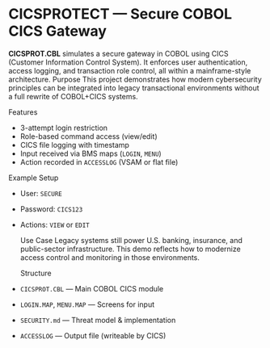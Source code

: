# CICSPROTECT — Secure COBOL CICS Gateway

**CICSPROT.CBL** simulates a secure gateway in COBOL using CICS (Customer Information Control System). It enforces user authentication, access logging, and transaction role control, all within a mainframe-style architecture.
Purpose
This project demonstrates how modern cybersecurity principles can be integrated into legacy transactional environments without a full rewrite of COBOL+CICS systems.

 Features
- 3-attempt login restriction
- Role-based command access (view/edit)
- CICS file logging with timestamp
- Input received via BMS maps (`LOGIN`, `MENU`)
- Action recorded in `ACCESSLOG` (VSAM or flat file)

 Example Setup
- User: `SECURE`
- Password: `CICS123`
- Actions: `VIEW` or `EDIT`

  Use Case
  Legacy systems still power U.S. banking, insurance, and public-sector infrastructure. This demo reflects how to modernize access control and monitoring in those environments.

   Structure
- `CICSPROT.CBL` — Main COBOL CICS module
- `LOGIN.MAP`, `MENU.MAP` — Screens for input
- `SECURITY.md` — Threat model & implementation
- `ACCESSLOG` — Output file (writeable by CICS)
